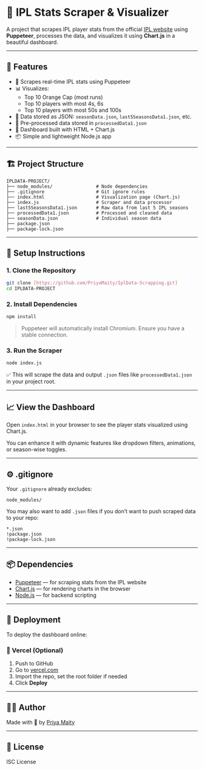 
# 🏏 IPL Stats Scraper & Visualizer

A project that scrapes IPL player stats from the official [IPL website](https://www.iplt20.com/stats) using **Puppeteer**, processes the data, and visualizes it using **Chart.js** in a beautiful dashboard.

---

## 📌 Features

- 🧠 Scrapes real-time IPL stats using Puppeteer
- 📊 Visualizes:
  - Top 10 Orange Cap (most runs)
  - Top 10 players with most 4s, 6s
  - Top 10 players with most 50s and 100s
- 📁 Data stored as JSON: `seasonData.json`, `last5SeasonsData1.json`, etc.
- 🧮 Pre-processed data stored in `processedData1.json`
- 🎨 Dashboard built with HTML + Chart.js
- 📦 Simple and lightweight Node.js app

---

## 🏗️ Project Structure

```
IPLDATA-PROJECT/
├── node_modules/                # Node dependencies
├── .gitignore                   # Git ignore rules
├── index.html                   # Visualization page (Chart.js)
├── index.js                     # Scraper and data processor
├── last5SeasonsData1.json       # Raw data from last 5 IPL seasons
├── processedData1.json          # Processed and cleaned data
├── seasonData.json              # Individual season data
├── package.json
├── package-lock.json
```

---

## 🧪 Setup Instructions

### 1. Clone the Repository

```bash
git clone [https://github.com/PriyaMaity/IplData-Scrapping.git]
cd IPLDATA-PROJECT
```

### 2. Install Dependencies

```bash
npm install
```

> Puppeteer will automatically install Chromium. Ensure you have a stable connection.

### 3. Run the Scraper

```bash
node index.js
```

✅ This will scrape the data and output `.json` files like `processedData1.json` in your project root.

---

## 📈 View the Dashboard

Open `index.html` in your browser to see the player stats visualized using Chart.js.

You can enhance it with dynamic features like dropdown filters, animations, or season-wise toggles.

---

## ⚙️ .gitignore

Your `.gitignore` already excludes:

```
node_modules/
```

You may also want to add `.json` files if you don’t want to push scraped data to your repo:

```
*.json
!package.json
!package-lock.json
```

---

## 📦 Dependencies

- [Puppeteer](https://pptr.dev/) — for scraping stats from the IPL website
- [Chart.js](https://www.chartjs.org/) — for rendering charts in the browser
- [Node.js](https://nodejs.org/) — for backend scripting

---

## 🚀 Deployment

To deploy the dashboard online:

### 📌 Vercel (Optional)

1. Push to GitHub
2. Go to [vercel.com](https://vercel.com)
3. Import the repo, set the root folder if needed
4. Click **Deploy**

---

## 🙋‍♂️ Author

Made with 💙 by [Priya Maity](https://github.com/PriyaMaity)

---

## 📜 License

ISC License
```
